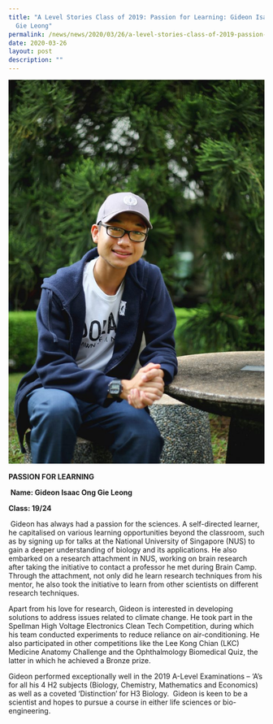 ```yaml
---
title: "A Level Stories Class of 2019: Passion for Learning: Gideon Isaac Ong
  Gie Leong"
permalink: /news/news/2020/03/26/a-level-stories-class-of-2019-passion-for-learning-gideon-isaac-ong-gie-leong/
date: 2020-03-26
layout: post
description: ""
---
```

![](/images/Gideon3-683x1024.jpg)

**PASSION FOR LEARNING**

 **Name: Gideon Isaac Ong Gie Leong**

**Class: 19/24**

 Gideon has always had a passion for the sciences. A self-directed learner, he capitalised on various learning opportunities beyond the classroom, such as by signing up for talks at the National University of Singapore (NUS) to gain a deeper understanding of biology and its applications. He also embarked on a research attachment in NUS, working on brain research after taking the initiative to contact a professor he met during Brain Camp. Through the attachment, not only did he learn research techniques from his mentor, he also took the initiative to learn from other scientists on different research techniques.

Apart from his love for research, Gideon is interested in developing solutions to address issues related to climate change. He took part in the Spellman High Voltage Electronics Clean Tech Competition, during which his team conducted experiments to reduce reliance on air-conditioning. He also participated in other competitions like the Lee Kong Chian (LKC) Medicine Anatomy Challenge and the Ophthalmology Biomedical Quiz, the latter in which he achieved a Bronze prize.

Gideon performed exceptionally well in the 2019 A-Level Examinations – ‘A’s for all his 4 H2 subjects (Biology, Chemistry, Mathematics and Economics) as well as a coveted ‘Distinction’ for H3 Biology.  Gideon is keen to be a scientist and hopes to pursue a course in either life sciences or bio-engineering.